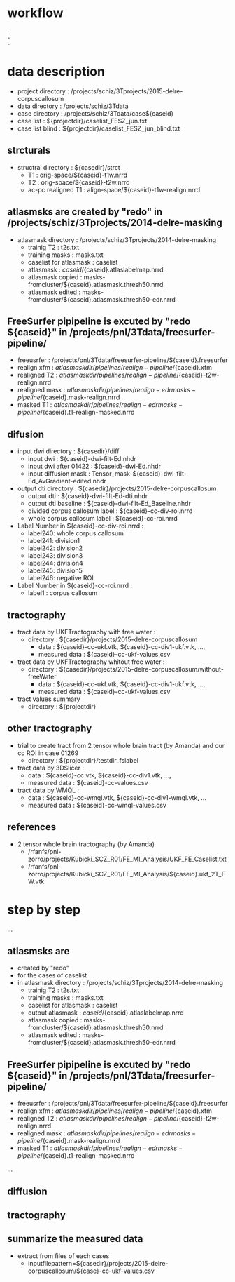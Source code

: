 # workflow
    - 
    - 
    - 


# data description

- project directory : /projects/schiz/3Tprojects/2015-delre-corpuscallosum
- data directory    : /projects/schiz/3Tdata
- case directory    : /projects/schiz/3Tdata/case${caseid}
- case list         : ${projectdir}/caselist_FESZ_jun.txt
- case list blind   : ${projectdir}/caselist_FESZ_jun_blind.txt 

## strcturals

- structral directory :  ${casedir}/strct
    - T1                  :  orig-space/${caseid}-t1w.nrrd
    - T2                  :  orig-space/${caseid}-t2w.nrrd 
    - ac-pc realigned T1  :  align-space/${caseid}-t1w-realign.nrrd

## atlasmsks are created by "redo" in /projects/schiz/3Tprojects/2014-delre-masking

- atlasmask directory : /projects/schiz/3Tprojects/2014-delre-masking
    - trainig T2             : t2s.txt
    - training masks         : masks.txt
    - caselist for atlasmask : caselist
    - atlasmask              : ${caseid}/${caseid}.atlaslabelmap.nrrd
    - atlasmask copied       : masks-fromcluster/${caseid}.atlasmask.thresh50.nrrd
    - atlasmask edited       : masks-fromcluster/${caseid}.atlasmask.thresh50-edr.nrrd 

## FreeSurfer pipipeline is excuted by "redo ${caseid}" in /projects/pnl/3Tdata/freesurfer-pipeline/

- freeusrfer     : /projects/pnl/3Tdata/freesurfer-pipeline/${caseid}.freesurfer
- realign xfm    : ${atlasmaskdir}/pipelines/realign-pipeline/${caseid}.xfm
- realigned T2   : ${atlasmaskdir}/pipelines/realign-pipeline/${caseid}-t2w-realign.nrrd
- realigned mask : ${atlasmaskdir}/pipelines/realign-edrmasks-pipeline/${caseid}.mask-realign.nrrd
- masked T1      : ${atlasmaskdir}/pipelines/realign-edrmasks-pipeline/${caseid}.t1-realign-masked.nrrd

## difusion

- input dwi directory           : ${casedir}/diff
    - input dwi                     : ${caseid}-dwi-filt-Ed.nhdr
    - input dwi after 01422         : ${caseid}-dwi-Ed.nhdr
    - input diffusion mask          : Tensor_mask-${caseid}-dwi-filt-Ed_AvGradient-edited.nhdr
- output dti directory          : ${casedir}/projects/2015-delre-corpuscallosum
    - output dti                    : ${caseid}-dwi-filt-Ed-dti.nhdr
    - output dti baseline           : ${caseid}-dwi-filt-Ed_Baseline.nhdr
    - divided corpus callosum label : ${caseid}-cc-div-roi.nrrd
    - whole corpus callosum label   : ${caseid}-cc-roi.nrrd 
- Label Number in ${caseid}-cc-div-roi.nrrd : 
    - label240: whole corpus callosum
    - label241: division1
    - label242: division2
    - label243: division3
    - label244: division4
    - label245: division5
    - label246: negative ROI
- Label Number in ${caseid}-cc-roi.nrrd : 
    - label1  : corpus callosum

## tractography

- tract data by UKFTractography with free water :
    - directory     : ${casedir}/projects/2015-delre-corpuscallosum
        - data          : ${caseid}-cc-ukf.vtk, ${caseid}-cc-div1-ukf.vtk, ..., 
        - measured data : ${caseid}-cc-ukf-values.csv
- tract data by UKFTractography whitout free water :
    - directory     : ${casedir}/projects/2015-delre-corpuscallosum/without-freeWater
        - data          : ${caseid}-cc-ukf.vtk, ${caseid}-cc-div1-ukf.vtk, ..., 
        - measured data : ${caseid}-cc-ukf-values.csv
- tract values summary
    - directory   :  ${projectdir}

## other tractography

- trial to create tract from 2 tensor whole brain tract (by Amanda) and our cc ROI in case 01269
    - directory     : ${projectdir}/testdir_fslabel
- tract data by 3DSlicer  : 
    - data          : ${caseid}-cc.vtk, ${caseid}-cc-div1.vtk, ..., 
    - measured data : ${caseid}-cc-values.csv
- tract data by WMQL      : 
    - data          : ${caseid}-cc-wmql.vtk, ${caseid}-cc-div1-wmql.vtk, ...
    - measured data : ${caseid}-cc-wmql-values.csv

## references

- 2 tensor whole brain tractography (by Amanda)
    - /rfanfs/pnl-zorro/projects/Kubicki_SCZ_R01/FE_MI_Analysis/UKF_FE_Caselist.txt
    - /rfanfs/pnl-zorro/projects/Kubicki_SCZ_R01/FE_MI_Analysis/${caseid}.ukf_2T_FW.vtk


# step by step 

...

## atlasmsks are 
- created by "redo" 
- for the cases of caselist
- in atlasmask directory : /projects/schiz/3Tprojects/2014-delre-masking
    - trainig T2             : t2s.txt
    - training masks         : masks.txt
    - caselist for atlasmask : caselist
    - output atlasmask       : ${caseid}/${caseid}.atlaslabelmap.nrrd
    - atlasmask copied       : masks-fromcluster/${caseid}.atlasmask.thresh50.nrrd
    - atlasmask edited       : masks-fromcluster/${caseid}.atlasmask.thresh50-edr.nrrd 

## FreeSurfer pipipeline is excuted by "redo ${caseid}" in /projects/pnl/3Tdata/freesurfer-pipeline/

- freeusrfer     : /projects/pnl/3Tdata/freesurfer-pipeline/${caseid}.freesurfer
- realign xfm    : ${atlasmaskdir}/pipelines/realign-pipeline/${caseid}.xfm
- realigned T2   : ${atlasmaskdir}/pipelines/realign-pipeline/${caseid}-t2w-realign.nrrd
- realigned mask : ${atlasmaskdir}/pipelines/realign-edrmasks-pipeline/${caseid}.mask-realign.nrrd
- masked T1      : ${atlasmaskdir}/pipelines/realign-edrmasks-pipeline/${caseid}.t1-realign-masked.nrrd

...

## diffusion

## tractography

## summarize the measured data

- extract from files of each cases 
    - inputfilepattern=${casedir}/projects/2015-delre-corpuscallosum/\${case}-cc-ukf-values.csv










